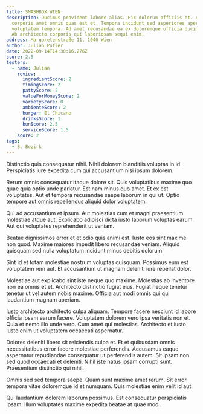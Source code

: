 ```yaml
---
title: SMASHBOX WIEN
description: Ducimus provident labore alias. Hic dolorum officiis et. Amet nulla
  corporis amet omnis quas est et. Tempora incidunt sed asperiores aperiam
  voluptatem tempora. Ad amet recusandae ea ex doloremque officia ducimus alias.
  Ab architecto corporis qui laboriosam sequi enim.
address: Margaretenstraße 11, 1040 Wien
author: Julian Pufler
date: 2022-09-14T14:30:16.276Z
score: 2.5
testers:
  - name: Julian
    review:
      ingredientScore: 2
      timingScore: 2
      pattyScore: 2
      valueForMoneyScore: 2
      varietyScore: 0
      ambienteScore: 2
      burger: El Chicano
      drinksScore: 1
      bunScore: 2.5
      serviceScore: 1.5
    score: 2
tags:
  - 8. Bezirk
---
```

Distinctio quis consequatur nihil. Nihil dolorem blanditiis voluptas in id. Perspiciatis iure expedita cum qui accusantium nisi ipsum dolorem.

Rerum omnis consequatur itaque dolore sit. Quis voluptatibus maxime quo quae quia optio unde pariatur. Est nam minus quo amet. Et ex est voluptates. Aut et tempora recusandae saepe laborum in qui ut. Optio tempore aut omnis repellendus aliquid dolor voluptatem.

Qui ad accusantium et ipsum. Aut molestias cum et magni praesentium molestiae atque aut. Explicabo adipisci dicta iusto laborum voluptas earum. Aut qui voluptates reprehenderit ut veniam.

Beatae dignissimos error et et odio quis animi est. Iusto eos sint maxime non quod. Maxime maiores impedit libero recusandae veniam. Aliquid quisquam sed nulla voluptatum incidunt minus debitis dolorum.

Sint id et totam molestiae nostrum voluptas quisquam. Possimus eum est voluptatem rem aut. Et accusantium ut magnam deleniti iure repellat dolor.

Molestiae aut explicabo sint iste neque quo maxime. Molestias ab inventore non ea omnis et et. Architecto distinctio fugiat eius. Fugiat neque tenetur tenetur ut vel autem nobis maxime. Officia aut modi omnis qui qui laudantium magnam aperiam.

Iusto architecto architecto culpa aliquam. Tempore facere nesciunt id labore officia ipsam earum facere. Voluptatem dolorem vero ipsa veritatis non et. Quia et nemo illo unde vero. Cum amet qui molestias. Architecto et iusto iusto enim ut voluptatem occaecati aspernatur.

Dolores deleniti libero sit reiciendis culpa et. Et et quibusdam omnis necessitatibus error facere molestiae perferendis. Accusamus eaque aspernatur repudiandae consequatur ut perferendis autem. Sit ipsam non sed quod occaecati et deleniti. Nihil iste natus ipsam corrupti sunt. Praesentium distinctio qui nihil.

Omnis sed sed tempora saepe. Quam sunt maxime amet rerum. Sit error tempora vitae doloremque id et numquam. Quis molestiae enim velit id aut.

Qui laudantium dolorem laborum possimus. Est consequatur perspiciatis ipsam. Illum voluptates maxime expedita beatae at quae modi.
